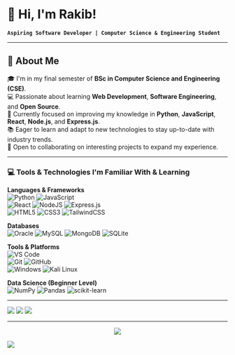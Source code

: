 # 👋 Hi, I'm Rakib!

**`Aspiring Software Developer | Computer Science & Engineering Student`**

---

## 💫 About Me
🎓 I'm in my final semester of **BSc in Computer Science and Engineering (CSE)**.<br>
💻 Passionate about learning **Web Development**, **Software Engineering**, and **Open Source**.<br>
🚀 Currently focused on improving my knowledge in **Python**, **JavaScript**, **React**, **Node.js**, and **Express.js**.<br>
📚 Eager to learn and adapt to new technologies to stay up-to-date with industry trends.<br>
🤝 Open to collaborating on interesting projects to expand my experience.
<!--
#### 🌐 Connect with Me
[![Email](https://img.shields.io/badge/Email-D14836?style=for-the-badge&logo=gmail&logoColor=white)](mailto:rikibuldevx@gmail.com)
[![Facebook](https://img.shields.io/badge/Facebook-1877F2?style=for-the-badge&logo=facebook&logoColor=white)](https://facebook.com/rafsan0x20rafi)
-->
---

### 💻 Tools & Technologies I'm Familiar With & Learning

**Languages & Frameworks**  
![Python](https://img.shields.io/badge/Python-3670A0?style=for-the-badge&logo=python&logoColor=ffdd54)
![JavaScript](https://img.shields.io/badge/JavaScript-%23323330.svg?style=for-the-badge&logo=javascript&logoColor=%23F7DF1E) <br/>
![React](https://img.shields.io/badge/React-%2320232a.svg?style=for-the-badge&logo=react&logoColor=%2361DAFB)
![NodeJS](https://img.shields.io/badge/Node.js-6DA55F?style=for-the-badge&logo=node.js&logoColor=white)
![Express.js](https://img.shields.io/badge/Express.js-%23404d59.svg?style=for-the-badge&logo=express&logoColor=%2361DAFB) <br/>
![HTML5](https://img.shields.io/badge/HTML5-%23E34F26.svg?style=for-the-badge&logo=html5&logoColor=white)
![CSS3](https://img.shields.io/badge/CSS3-%231572B6.svg?style=for-the-badge&logo=css3&logoColor=white)
![TailwindCSS](https://img.shields.io/badge/TailwindCSS-%2338B2AC.svg?style=for-the-badge&logo=tailwind-css&logoColor=white)

**Databases**  
![Oracle](https://img.shields.io/badge/Oracle-F80000?style=for-the-badge&logo=oracle&logoColor=white)
![MySQL](https://img.shields.io/badge/MySQL-4479A1.svg?style=for-the-badge&logo=mysql&logoColor=white)
![MongoDB](https://img.shields.io/badge/MongoDB-%234ea94b.svg?style=for-the-badge&logo=mongodb&logoColor=white) 
![SQLite](https://img.shields.io/badge/sqlite-%2307405e.svg?style=for-the-badge&logo=sqlite&logoColor=white)

**Tools & Platforms**  
![VS Code](https://img.shields.io/badge/VS%20Code-007ACC?style=for-the-badge&logo=visual-studio-code&logoColor=white) <br/>
![Git](https://img.shields.io/badge/Git-F05032?style=for-the-badge&logo=git&logoColor=white)
![GitHub](https://img.shields.io/badge/GitHub-%23121011.svg?style=for-the-badge&logo=github&logoColor=white) <br/>
![Windows](https://img.shields.io/badge/Windows-0078D6.svg?style=for-the-badge&logo=windows&logoColor=white)
![Kali Linux](https://img.shields.io/badge/Kali%20Linux-557C94?style=for-the-badge&logo=kalilinux&logoColor=white)

**Data Science (Beginner Level)**  
![NumPy](https://img.shields.io/badge/NumPy-%23013243.svg?style=for-the-badge&logo=numpy&logoColor=white)
![Pandas](https://img.shields.io/badge/Pandas-%23150458.svg?style=for-the-badge&logo=pandas&logoColor=white)
![scikit-learn](https://img.shields.io/badge/scikit--learn-%23F7931E.svg?style=for-the-badge&logo=scikit-learn&logoColor=white)


---

<!-- ### 📊 GitHub Stats -->
![](https://github-readme-stats.vercel.app/api?username=RakibulDevX&theme=vue-dark&hide_border=false&include_all_commits=false&count_private=false)
![](https://github-readme-streak-stats.herokuapp.com/?user=RakibulDevX&theme=vue-dark&hide_border=false)
![](https://github-readme-stats.vercel.app/api/top-langs/?username=RakibulDevX&theme=vue-dark&hide_border=false&include_all_commits=false&count_private=false&layout=compact)

---

<!-- ### ✍️ Random Dev Quote -->
<div align="center">

![](https://quotes-github-readme.vercel.app/api?type=horizontal&theme=tokyonight)
  
</div>

[![](https://visitcount.itsvg.in/api?id=RakibulDevX&icon=0&color=0)](https://visitcount.itsvg.in)

